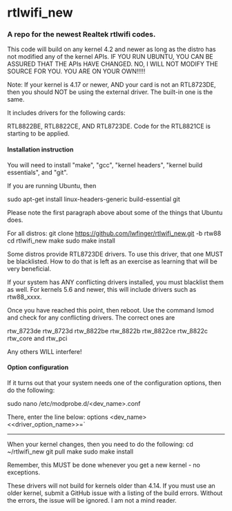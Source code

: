 rtlwifi_new
===========
### A repo for the newest Realtek rtlwifi codes.

This code will build on any kernel 4.2 and newer as long as the distro has not modified
any of the kernel APIs. IF YOU RUN UBUNTU, YOU CAN BE ASSURED THAT THE APIs HAVE CHANGED.
NO, I WILL NOT MODIFY THE SOURCE FOR YOU. YOU ARE ON YOUR OWN!!!!!

Note: If your kernel is 4.17 or newer, AND your card is not an RTL8723DE, then you should NOT be
using the external driver. The built-in one is the same.

It includes drivers for the following cards:

RTL8822BE, RTL8822CE, AND RTL8723DE. Code for the RTL8821CE is starting to be applied.

#### Installation instruction

You will need to install "make", "gcc", "kernel headers", "kernel build essentials", and "git".

If you are running Ubuntu, then

 sudo apt-get install linux-headers-generic build-essential git

Please note the first paragraph above about some of the things that Ubuntu does.

For all distros:
git clone https://github.com/lwfinger/rtlwifi_new.git -b rtw88
cd rtlwifi_new
make
sudo make install

Some distros provide RTL8723DE drivers. To use this driver, that one MUST be
blacklisted. How to do that is left as an exercise as learning that will be very beneficial.

If your system has ANY conflicting drivers installed, you must blacklist them as well. For kernels
5.6 and newer, this will include drivers such as rtw88_xxxx.

Once you have reached this point, then reboot. Use the command lsmod and check for any
conflicting drivers. The correct ones are

rtw_8723de  rtw_8723d  rtw_8822be  rtw_8822b  rtw_8822ce  rtw_8822c  rtw_core  and rtw_pci

Any others WILL interfere!

#### Option configuration
If it turns out that your system needs one of the configuration options, then do the following:

sudo nano /etc/modprobe.d/<dev_name>.conf 

There, enter the line below:
options <dev_name> <<driver_option_name>>=<value>`

***********************************************************************************************

When your kernel changes, then you need to do the following:
cd ~/rtlwifi_new
git pull
make
sudo make install

Remember, this MUST be done whenever you get a new kernel - no exceptions.

These drivers will not build for kernels older than 4.14. If you must use an older kernel,
submit a GitHub issue with a listing of the build errors. Without the errors, the issue
will be ignored. I am not a mind reader.

